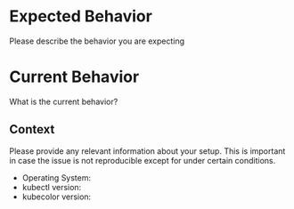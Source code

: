 <!--  Thanks for submitting an issue!
Before submit, please be aware of below things:

* kubecolor is still being actively developed. Your issue might be fixed in the latest version kubecolor. Before submitting the issue, run `$ go get -u github.com/golonzovsky/kubecolor/cmd/kubecolor` to update kubecolor and make sure the issue can be reproduced even if you are using the latest one.

* Because kubecolor internally calls kubectl command, kubectl whose version is unsupported is unsupported by kubecolor as well. Make sure your kubectl is officially supported version. Ref: https://kubernetes.io/docs/setup/release/version-skew-policy/

* If you think the output of kubecolor is strange, please give us following information:
  - Screenshot of "kubectl" output
  - Screenshot of "kubecolor" output
  - What's the issue and what you expect
  - Shell info (bash/zsh/fish etc, its version)
-->

# Expected Behavior

Please describe the behavior you are expecting

# Current Behavior

What is the current behavior?

## Context

Please provide any relevant information about your setup. This is important in case the issue is not reproducible except for under certain conditions.

* Operating System:
* kubectl version:
* kubecolor version:

